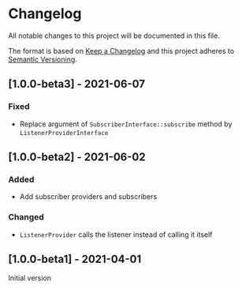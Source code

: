 # Changelog

All notable changes to this project will be documented in this file.

The format is based on [Keep a Changelog](http://keepachangelog.com/en/1.0.0/)
and this project adheres to [Semantic Versioning](http://semver.org/spec/v2.0.0.html).

## [1.0.0-beta3] - 2021-06-07

### Fixed

- Replace argument of `SubscriberInterface::subscribe` method by `ListenerProviderInterface`

## [1.0.0-beta2] - 2021-06-02

### Added

- Add subscriber providers and subscribers

### Changed

- `ListenerProvider` calls the listener instead of calling it itself

## [1.0.0-beta1] - 2021-04-01

Initial version